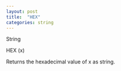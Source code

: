 ```yaml
---
layout: post
title:  "HEX"
categories: string
---
```

String

HEX (x)

Returns the hexadecimal value of x as string.


